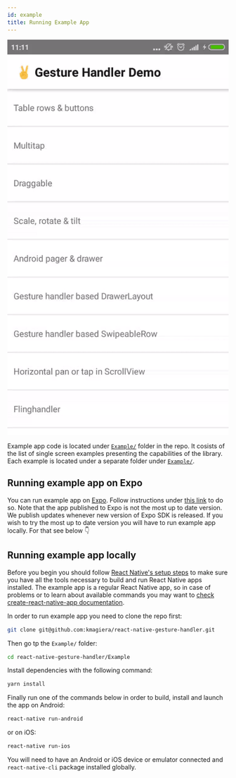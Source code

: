 ```yaml
---
id: example
title: Running Example App
---
```

![alt-text](assets/sampleapp.gif)

Example app code is located under [`Example/`](https://github.com/kmagiera/react-native-gesture-handler/tree/master/Example) folder in the repo.
It cosists of the list of single screen examples presenting the capabilities of the library.
Each example is located under a separate folder under [`Example/`](https://github.com/kmagiera/react-native-gesture-handler/tree/master/Example).

## Running example app on Expo

You can run example app on [Expo](https://expo.io). Follow instructions under [this link](https://exp.host/@osdnk/gesturehandlerexample) to do so. Note that the app published to Expo is not the most up to date version. We publish updates whenever new version of Expo SDK is released. If you wish to try the most up to date version you will have to run example app locally. For that see below 👇

## Running example app locally

Before you begin you should follow [React Native's setup steps](http://facebook.github.io/react-native/docs/getting-started.html) to make sure you have all the tools necessary to build and run React Native apps installed.
The example app is a regular React Native app, so in case of problems or to learn about available commands you may want to [check create-react-native-app documentation](https://github.com/react-community/create-react-native-app/blob/master/react-native-scripts/template/README.md).

In order to run example app you need to clone the repo first:

```bash
git clone git@github.com:kmagiera/react-native-gesture-handler.git
```

Then go tp the `Example/` folder:
```bash
cd react-native-gesture-handler/Example
```

Install dependencies with the following command:
```bash
yarn install
```

Finally run one of the commands below in order to build, install and launch the app on Android:
```bash
react-native run-android
```

or on iOS:
```bash
react-native run-ios
```

You will need to have an Android or iOS device or emulator connected and `react-native-cli` package installed globally.

